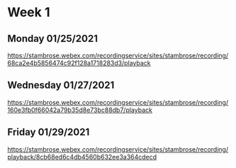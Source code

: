 # Week 1
## Monday 01/25/2021
https://stambrose.webex.com/recordingservice/sites/stambrose/recording/68ca2e4b5856474c92f128a1718283d3/playback
## Wednesday 01/27/2021
https://stambrose.webex.com/recordingservice/sites/stambrose/recording/160e3fb0f66042a79b35d8e73bc88db7/playback
## Friday 01/29/2021
https://stambrose.webex.com/recordingservice/sites/stambrose/recording/playback/8cb68ed6c4db4560b632ee3a364cdecd
